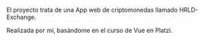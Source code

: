 El proyecto trata de una App web de criptomonedas llamado HRLD-Exchange.

Realizada por mí, basándome en el curso de Vue en Platzi.
